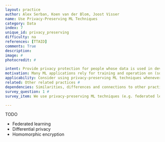 ```yaml
---
layout: practice
author: Alex Serban, Koen van der Blom, Joost Visser
name: Use Privacy-Preserving ML Techniques
category: Data
index: 7
unique_id: privacy_preserving
difficulty: na
references: [TTAID]
comments: True
description:
image: #
photocredit: #

intent: Provide privacy protection for people whose data is used in developing your ML application #
motivation: Many ML applications rely for training and operation on (sometimes large volumes of) data about people. As in any software application, this data should be handled with care, as stipulated by privacy regulations (e.g. GDPR), information security standards, and ethical criteria. Specifically for ML-applications, privacy risk may occur because of pooling data from different sources, sharing data sets for training, and deploying models trained with personal data. Privacy-preserving techniques can be applied to mitigate these risks. #
applicability: Consider using privacy-preserving ML techniques whenever you are using data about people, especially in case of personally identifiable information. #
related: Other related practices #
dependencies: Similarities, differences and connections to other practices #
survey_question: 1 #
survey_item: We use privacy-preserving ML techniques (e.g. federated learning, differential privacy, or homomorphic encryption).

---
```


TODO

* Federated learning
* Differential privacy
* Homomorphic encryption
